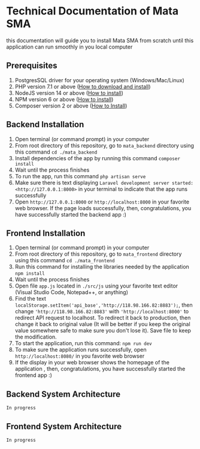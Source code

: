 
# Technical Documentation of Mata SMA
this documentation will guide you to install Mata SMA from scratch until this application can run smoothly in you local computer  

## Prerequisites
1. PostgresSQL driver for your operating system (Windows/Mac/Linux)
2. PHP version 7.1 or above ([How to download and install](https://www.php.net/downloads))
3. NodeJS version 14 or above ([How to install](https://nodejs.org/dist/v14.18.0/node-v14.18.0.pkg))
4. NPM version 6 or above ([How to install](https://docs.npmjs.com/downloading-and-installing-node-js-and-npm/))
5. Composer version 2 or above ([How to Install](https://getcomposer.org/download/))

## Backend Installation
1. Open terminal (or command prompt) in your computer
2. From root directory of this repository, go to `mata_backend` directory using this command `cd ./mata_backend`
3. Install dependencies of the app by running this command `composer install`
4. Wait until the process finishes
5. To run the app, run this command `php artisan serve`
6. Make sure there is text displaying `Laravel development server started: <http://127.0.0.1:8000>` in your terminal to indicate that the app runs successfully
7. Open `http://127.0.0.1:8000` or `http://localhost:8000` in your favorite web browser. If the page loads successfully, then, congratulations, you have successfully started the backend app :)

## Frontend Installation
1. Open terminal (or command prompt) in your computer
2. From root directory of this repository, go to `mata_frontend` directory using this command `cd ./mata_frontend`
3. Run this command for installing the libraries needed by the application `npm install`
4. Wait until the process finishes
5. Open file `app.js` located in `./src/js` using your favorite text editor (Visual Studio Code, Notepad++, or anything)
6. Find the text `localStorage.setItem('api_base','http://118.98.166.82:8883');`, then change `'http://118.98.166.82:8883'` with `'http://localhost:8000'` to redirect API request to localhost. To redirect it back to production, then change it back to original value (It will be better if you keep the original value somewhere safe to make sure you don't lose it). Save file to keep the modification.
7. To start the application, run this command: `npm run dev`
8. To make sure the application runs successfully, open ` http://localhost:8080/` in you favorite web browser
9. If the display in your web browser shows the homepage of the application , then, congratulations, you have successfully started the frontend app :)

## Backend System Architecture

`In progress`

## Frontend System Architecture
 
`In progress`

